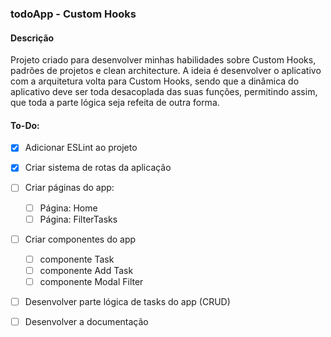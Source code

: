 ### todoApp - Custom Hooks

#### Descrição
Projeto criado para desenvolver minhas habilidades sobre Custom Hooks, padrões de projetos e clean architecture. A ideia é desenvolver o aplicativo com a arquitetura volta para Custom Hooks, sendo que a dinâmica do aplicativo deve ser toda desacoplada das suas funções, permitindo assim, que toda a parte lógica seja refeita de outra forma. 


#### To-Do:
- [x] Adicionar ESLint ao projeto
- [x] Criar sistema de rotas da aplicação
- [ ] Criar páginas do app:
    - [ ] Página: Home
    - [ ] Página: FilterTasks
- [ ] Criar componentes do app
    - [ ] componente Task
    - [ ] componente Add Task
    - [ ] componente Modal Filter
- [ ] Desenvolver parte lógica de tasks do app (CRUD)
- [ ] Desenvolver a documentação



